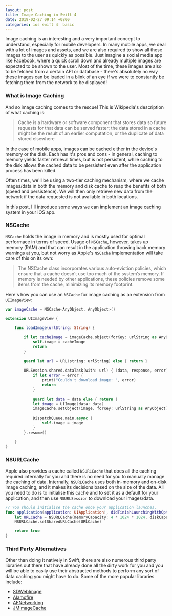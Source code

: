 ```yaml
---
layout: post
title: Image Caching in Swift 4
date: 2019-02-27 09:14 +0800
categories: ios swift 4  basic
---
```


Image caching is an interesting and a very important concept to understand, especially for mobile developers. In many mobile apps, we deal with a lot of images and assets, and we are also required to show all these images to the user as quickly as possible. Just imagine a social media app like Facebook, where a quick scroll down and already multiple images are expected to be shown to the user. Most of the time, these images are also to be fetched from a certain API or database - there's absolutely no way these images can be loaded in a blink of an eye if we were to constantly be fetching them from the network to be displayed!

### What is Image Caching

And so image caching comes to the rescue! This is Wikipedia's description of what caching is:

> Cache is a hardware or software component that stores data so future requests for that data can be served faster; the data stored in a cache might be the result of an earlier computation, or the duplicate of data stored elsewhere

In the case of mobile apps, images can be cached either in the device's memory or the disk. Each has it's pros and cons - in general, caching to memory yields faster retrieval times, but is not persistent, while caching to the disk allows the cached data to be persistent even after the application process has been killed. 

Often times, we'll be using a two-tier caching mechanism, where we cache images/data in both the memory and disk cache to reap the benefits of both (speed and persistence). We will then only retrieve new data from the network if the data requested is not available in both locations.

In this post, I'll introduce some ways we can implement an image caching system in your iOS app.

### NSCache

`NSCache` holds the image in memory and is mostly used for optimal performace in terms of speed. Usage of `NSCache`, however, takes up memory (RAM) and that can result in the application throwing back memory warnings at you, but not worry as Apple's `NSCache` implementation will take care of this on its own:

> The NSCache class incorporates various auto-eviction policies, which ensure that a cache doesn’t use too much of the system’s memory. If memory is needed by other applications, these policies remove some items from the cache, minimizing its memory footprint.

Here's how you can use an `NSCache` for image caching as an extension from `UIImageView`:

```swift
var imageCache = NSCache<AnyObject, AnyObject>()

extension UIImageView {

    func loadImage(urlString: String) {
        
        if let cacheImage = imageCache.object(forKey: urlString as AnyObject) as? UIImage {
            self.image = cacheImage
            return
        }
        
        guard let url = URL(string: urlString) else { return }
        
        URLSession.shared.dataTask(with: url) { (data, response, error) in
            if let error = error {
                print("Couldn't download image: ", error)
                return
            }
            
            guard let data = data else { return }
            let image = UIImage(data: data)
            imageCache.setObject(image, forKey: urlString as AnyObject)
            
            DispatchQueue.main.async {
                self.image = image
            }
        }.resume()

    }
}
```

### NSURLCache

Apple also provides a cache called `NSURLCache` that does all the caching required internally for you and there is no need for you to manually manage the caching of data. Internally, `NSURLCache` uses both in-memory and on-disk image caching, and it makes its decisions based on the size of the data. All you need to do is to initialise this cache and to set it as a default for your application, and then use `NSURLSession` to download your images/data.

```swift
// You should initialise the cache once your application launches.
func application(application: UIApplication!, didFinishLaunchingWithOptions launchOptions: NSDictionary!) -> Bool {
    let URLCache = NSURLCache(memoryCapacity: 4 * 1024 * 1024, diskCapacity: 20 * 1024 * 1024, diskPath: nil)
    NSURLCache.setSharedURLCache(URLCache)

    return true
}
```

### Third Party Alternatives

Other than doing it natively in Swift, there are also numerous third party libraries out there that have already done all the dirty work for you and you will be able to easily use their abstracted methods to perform any sort of data caching you might have to do. Some of the more popular libraries include:

- [SDWebImage](https://github.com/SDWebImage/SDWebImage)
- [Alamofire](https://github.com/Alamofire/Alamofire)
- [AFNetworking](https://github.com/AFNetworking/AFNetworking)
- [JMImageCache](https://github.com/jakemarsh/JMImageCache)
